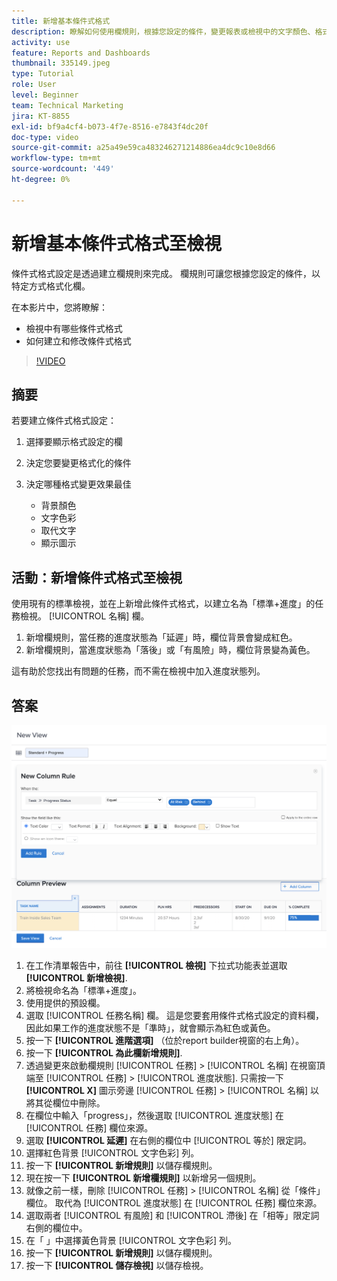 ```yaml
---
title: 新增基本條件式格式
description: 瞭解如何使用欄規則，根據您設定的條件，變更報表或檢視中的文字顏色、格式設定和背景顏色。
activity: use
feature: Reports and Dashboards
thumbnail: 335149.jpeg
type: Tutorial
role: User
level: Beginner
team: Technical Marketing
jira: KT-8855
exl-id: bf9a4cf4-b073-4f7e-8516-e7843f4dc20f
doc-type: video
source-git-commit: a25a49e59ca483246271214886ea4dc9c10e8d66
workflow-type: tm+mt
source-wordcount: '449'
ht-degree: 0%

---
```


# 新增基本條件式格式至檢視

條件式格式設定是透過建立欄規則來完成。 欄規則可讓您根據您設定的條件，以特定方式格式化欄。

在本影片中，您將瞭解：

* 檢視中有哪些條件式格式
* 如何建立和修改條件式格式

>[!VIDEO](https://video.tv.adobe.com/v/335149/?quality=12&learn=on)

## 摘要

若要建立條件式格式設定：

1. 選擇要顯示格式設定的欄
1. 決定您要變更格式化的條件
1. 決定哪種格式變更效果最佳

   * 背景顏色
   * 文字色彩
   * 取代文字
   * 顯示圖示

## 活動：新增條件式格式至檢視

使用現有的標準檢視，並在上新增此條件式格式，以建立名為「標準+進度」的任務檢視。 [!UICONTROL 名稱] 欄。

1. 新增欄規則，當任務的進度狀態為「延遲」時，欄位背景會變成紅色。
1. 新增欄規則，當進度狀態為「落後」或「有風險」時，欄位背景變為黃色。

這有助於您找出有問題的任務，而不需在檢視中加入進度狀態列。

## 答案

![建立新欄規則的畫面影像](assets/conditional-formatting-exercise.png)

1. 在工作清單報告中，前往 **[!UICONTROL 檢視]** 下拉式功能表並選取 **[!UICONTROL 新增檢視]**.
1. 將檢視命名為「標準+進度」。
1. 使用提供的預設欄。
1. 選取 [!UICONTROL 任務名稱] 欄。 這是您要套用條件式格式設定的資料欄，因此如果工作的進度狀態不是「準時」，就會顯示為紅色或黃色。
1. 按一下 **[!UICONTROL 進階選項]** （位於report builder視窗的右上角）。
1. 按一下 **[!UICONTROL 為此欄新增規則]**.
1. 透過變更來啟動欄規則 [!UICONTROL 任務] > [!UICONTROL 名稱] 在視窗頂端至 [!UICONTROL 任務] > [!UICONTROL 進度狀態]. 只需按一下 **[!UICONTROL X]** 圖示旁邊 [!UICONTROL 任務] > [!UICONTROL 名稱] 以將其從欄位中刪除。
1. 在欄位中輸入「progress」，然後選取 [!UICONTROL 進度狀態] 在 [!UICONTROL 任務] 欄位來源。
1. 選取 **[!UICONTROL 延遲]** 在右側的欄位中 [!UICONTROL 等於] 限定詞。
1. 選擇紅色背景 [!UICONTROL 文字色彩] 列。
1. 按一下 **[!UICONTROL 新增規則]** 以儲存欄規則。
1. 現在按一下 **[!UICONTROL 新增欄規則]** 以新增另一個規則。
1. 就像之前一樣，刪除 [!UICONTROL 任務] > [!UICONTROL 名稱] 從「條件」欄位。 取代為 [!UICONTROL 進度狀態] 在 [!UICONTROL 任務] 欄位來源。
1. 選取兩者 [!UICONTROL 有風險] 和 [!UICONTROL 滯後] 在「相等」限定詞右側的欄位中。
1. 在「 」中選擇黃色背景 [!UICONTROL 文字色彩] 列。
1. 按一下 **[!UICONTROL 新增規則]** 以儲存欄規則。
1. 按一下 **[!UICONTROL 儲存檢視]** 以儲存檢視。
